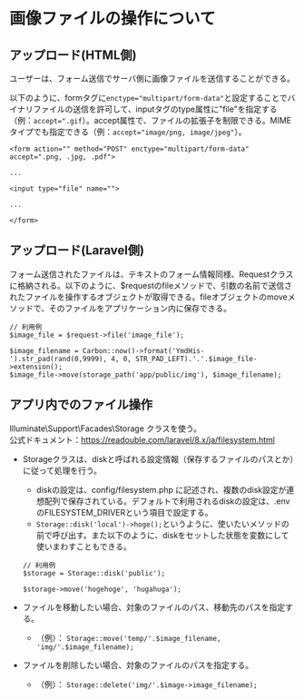 # 画像ファイルの操作について

## アップロード(HTML側)

ユーザーは、フォーム送信でサーバ側に画像ファイルを送信することができる。

以下のように、formタグに`enctype="multipart/form-data"`と設定することでバイナリファイルの送信を許可して、inputタグのtype属性に"file"を指定する（例：`accept=".gif`）。accept属性で、ファイルの拡張子を制限できる。MIMEタイプでも指定できる（例：`accept="image/png, image/jpeg"`）。
```
<form action="" method="POST" enctype="multipart/form-data" accept=".png, .jpg, .pdf">

...

<input type="file" name="">

...

</form>
```

## アップロード(Laravel側)

フォーム送信されたファイルは、テキストのフォーム情報同様、Requestクラスに格納される。以下のように、$requestのfileメソッドで、引数の名前で送信されたファイルを操作するオブジェクトが取得できる。fileオブジェクトのmoveメソッドで、そのファイルをアプリケーション内に保存できる。

```
// 利用例
$image_file = $request->file('image_file');

$image_filename = Carbon::now()->format('YmdHis-').str_pad(rand(0,9999), 4, 0, STR_PAD_LEFT).'.'.$image_file->extension();
$image_file->move(storage_path('app/public/img'), $image_filename);
```

## アプリ内でのファイル操作

Illuminate\Support\Facades\Storage クラスを使う。  
公式ドキュメント：https://readouble.com/laravel/8.x/ja/filesystem.html

- Storageクラスは、diskと呼ばれる設定情報（保存するファイルのパスとか）に従って処理を行う。
  - diskの設定は、config/filesystem.php に記述され、複数のdisk設定が連想配列で保存されている。デフォルトで利用されるdiskの設定は、.envのFILESYSTEM_DRIVERという項目で設定する。
  - `Storage::disk('local')->hoge();`というように、使いたいメソッドの前で呼び出す。また以下のように、diskをセットした状態を変数にして使いまわすこともできる。

  ```
  // 利用例
  $storage = Storage::disk('public');

  $storage->move('hogehoge', 'hugahuga');
  ```

- ファイルを移動したい場合、対象のファイルのパス、移動先のパスを指定する。
  - （例）： `Storage::move('temp/'.$image_filename, 'img/'.$image_filename);`

- ファイルを削除したい場合、対象のファイルのパスを指定する。
  - （例）： `Storage::delete('img/'.$image->image_filename);`







